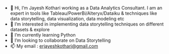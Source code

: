 - 👋 Hi, I’m Jayesh Kothari working as a Data Analytics Consultant. I am an expert in tools like Tableau/PowerBi/Alteryx/Dataiku & techniques like data storytelling, data visualization, data modeling etc
- 👀 I’m interested in implementing data storytelling techniques on different datasets & explore 
- 🌱 I’m currently learning Python
- 💞️ I’m looking to collaborate on Data Storytelling 
- 📫 My email : erjayeshkothari@gmail.com

<!---
jayeshkothari11/jayeshkothari11 is a ✨ special ✨ repository because its `README.md` (this file) appears on your GitHub profile.
You can click the Preview link to take a look at your changes.
--->
